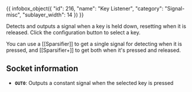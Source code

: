 {{ infobox_object({
	"id": 216,
	"name": "Key Listener",
	"category": "Signal-misc",
	"sublayer_width": 14
}) }}

Detects and outputs a signal when a key is held down, resetting when it is released. Click the configuration button to select a key.

You can use a [[Sparsifier]] to get a single signal for detecting when it is pressed, and [[Sparsifier+]] to get both when it's pressed and released.

## Socket information
- **`OUT0`**: Outputs a constant signal when the selected key is pressed